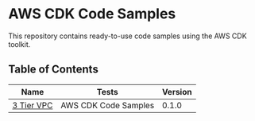 # AWS CDK Code Samples

This repository contains ready-to-use code samples using the AWS CDK toolkit.

## Table of Contents

| Name | Tests | Version |
| ---- | ----- | ------- |
| [3 Tier VPC](/tree/main/3_tier_vpc) | AWS CDK Code Samples | 0.1.0 |